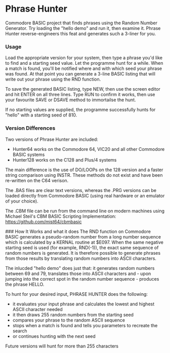 # Phrase Hunter
Commodore BASIC project that finds phrases using the Random Number Generator.
Try loading the "hello demo" and run it, then examine it.
Phrase Hunter reverse-engineers this feat and generates such a 3-liner for you.

### Usage
Load the appropriate version for your system, then type a phrase you'd like to find and a starting seed value.
Let the programme hunt for a while. When a match is found, you'll be notified where and with which seed your phrase was found.
At that point you can generate a 3-line BASIC listing that will write out your phrase using the RND function.

To save the generated BASIC listing, type NEW, then use the screen editor and hit ENTER on all three lines.
Type RUN to confirm it works, then use your favourite SAVE or DSAVE method to immortailse the hunt.

If no starting values are supplied, the programme successfully hunts for "hello" with a starting seed of 810.

### Version Differences
Two versions of Phrase Hunter are included:
- Hunter64 works on the Commodore 64, VIC20 and all other Commodore BASIC systems
- Hunter128 works on the C128 and Plus/4 systems

The main difference is the use of DO/LOOPs on the 128 version and a faster string comparison using INSTR. 
These methods do not exist and have been re-written on the C64 verison.

The .BAS files are clear text versions, whereas the .PRG versions can be loaded directly from Commodore BASIC 
(using real hardware or an emulator of your choice).

The .CBM file can be run from the command line on modern machines using Michael Steil's CBM BASIC Scripting Implementation:
https://github.com/mist64/cbmbasic

### How It Works and what it does
The RND function on Commodore BASIC generates a pseudo-random number from a long number sequence which is calculated by a KERNAL routine 
at $E097. When the same negative starting seed is used (for example, RND(-1)), the exact same sequence of random numbers is generated. 
It is therefore possible to generate phrases from those results by translating random numbers into ASCII characters.

The inlucded "hello demo" does just that: it generates random numbers between 69 and 79, translates those into ASCII characters and - 
upon jumping into the correct spot in the random number sequence - produces the phrase HELLO.

To hunt for your desired input, PHRASE HUNTER does the following:
- it evaluates your input phrase and calculates the lowest and highest ASCII character needed
- it then draws 255 random numbers from the starting seed
- compares your phrase to the random ASCII sequence
- stops when a match is found and tells you parameters to recreate the search
- or continues hunting with the next seed

Future versions will hunt for more than 255 characters

